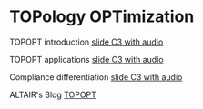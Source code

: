 # TOPology OPTimization


TOPOPT introduction [slide C3 with audio](https://app.amanote.com/note-taking/document/9ea811e2-8983-4f12-ad24-59a80ca8e922)

TOPOPT applications [slide C3 with audio](https://app.amanote.com/note-taking/document/0713c6fb-4c42-4312-89bb-6cb33095d665)

Compliance differentiation [slide C3 with audio](https://app.amanote.com/note-taking/document/40c3ec3f-f411-40bb-8b86-f84a1c445804)

ALTAIR's Blog [TOPOPT](https://blog.altair.com/bang-buck-getting-additive-manufacturing/)
